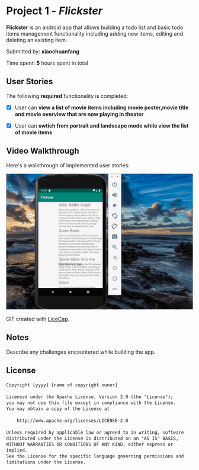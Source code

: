 # Project 1 - *Flickster*

**Flickster** is an android app that allows building a todo list and basic todo items management functionality including adding new items, editing and deleting an existing item.

Submitted by: **xiaochuanfang**

Time spent: **5** hours spent in total

## User Stories

The following **required** functionality is completed:

* [X] User can **view a list of movie items including movie poster,movie title and movie overview that are now playing in theater**
* [X] User can **swtich from portrait and landscape mode while view the list of movie items**


## Video Walkthrough

Here's a walkthrough of implemented user stories:

<img src='walkthrough.gif' title='Video Walkthrough' width='' alt='Video Walkthrough' />

GIF created with [LiceCap](http://www.cockos.com/licecap/).

## Notes

Describe any challenges encountered while building the app.

## License

    Copyright [yyyy] [name of copyright owner]

    Licensed under the Apache License, Version 2.0 (the "License");
    you may not use this file except in compliance with the License.
    You may obtain a copy of the License at

        http://www.apache.org/licenses/LICENSE-2.0

    Unless required by applicable law or agreed to in writing, software
    distributed under the License is distributed on an "AS IS" BASIS,
    WITHOUT WARRANTIES OR CONDITIONS OF ANY KIND, either express or implied.
    See the License for the specific language governing permissions and
    limitations under the License.
